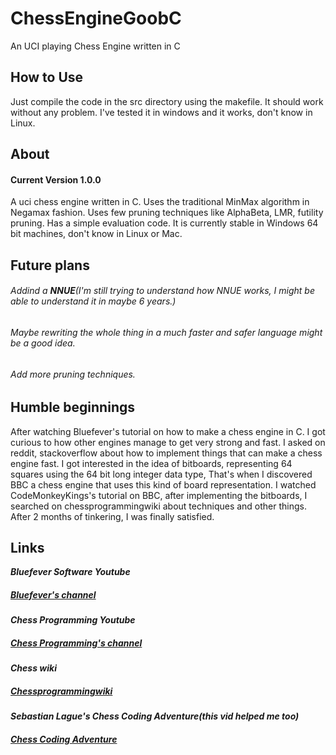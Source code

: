 # ChessEngineGoobC
An UCI playing Chess Engine written in C

## How to Use
Just compile the code in the src directory using the makefile. It should work without any problem.
I've tested it in windows and it works, don't know in Linux.

## About
#### Current Version 1.0.0
A uci chess engine written in C. Uses the traditional MinMax algorithm in Negamax fashion. Uses few pruning techniques like AlphaBeta, LMR, futility pruning. 
Has a simple evaluation code.
It is currently stable in Windows 64 bit machines, don't know in Linux or Mac.

## Future plans
###### Addind a **NNUE**(I'm still trying to understand how NNUE works, I might be able to understand it in maybe 6 years.)
###### Maybe rewriting the whole thing in a much faster and safer language might be a good idea.
###### Add more pruning techniques.

## Humble beginnings
After watching Bluefever's tutorial on how to make a chess engine in C. I got curious to how other engines manage to get very strong and fast. I asked on reddit, stackoverflow about how to implement things that can make a chess engine fast. I got interested in the idea of bitboards, representing 64 squares using the 64 bit long integer data type, That's when I discovered BBC a chess engine that uses this kind of board representation.
I watched CodeMonkeyKings's tutorial on BBC, after implementing the bitboards, I searched on chessprogrammingwiki about techniques and other things. After 2 months of tinkering, I was finally satisfied.


## Links
***Bluefever Software Youtube***
##### [Bluefever's channel](https://www.youtube.com/user/BlueFeverSoft)
***Chess Programming Youtube***
##### [Chess Programming's channel](https://www.youtube.com/channel/UCB9-prLkPwgvlKKqDgXhsMQ)
***Chess wiki***
##### [Chessprogrammingwiki](https://www.chessprogramming.org/Main_Page)
***Sebastian Lague's Chess Coding Adventure(this vid helped me too)***
##### [Chess Coding Adventure](https://youtu.be/U4ogK0MIzqk)
